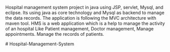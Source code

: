 Hospital management system project in java using JSP, servlet, Mysql, and eclipse. Its using java as core technology and Mysql as backend to manage the data records. The application is following the MVC architecture with maven tool. HMS is a web application which is a help to manage the activity of an hospital Like Patient management, Doctor management, Manage appointments. Manage the records of patients.











#   H o s p i t a l - M a n a g e m e n t - S y s t e m 
 
 
